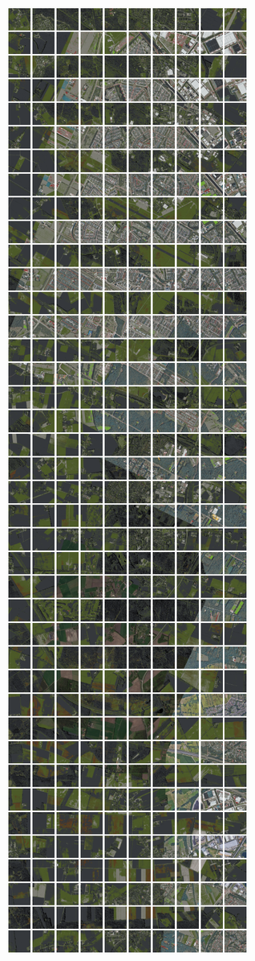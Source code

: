 <html>
<div>
<img src="https://github.com/HakkaTjakka/NL_TILE_MAP/blob/main/18/613/-1035/r.6130.-10350.png" height="44" width="44">
<img src="https://github.com/HakkaTjakka/NL_TILE_MAP/blob/main/18/613/-1035/r.6131.-10350.png" height="44" width="44">
<img src="https://github.com/HakkaTjakka/NL_TILE_MAP/blob/main/18/613/-1035/r.6132.-10350.png" height="44" width="44">
<img src="https://github.com/HakkaTjakka/NL_TILE_MAP/blob/main/18/613/-1035/r.6133.-10350.png" height="44" width="44">
<img src="https://github.com/HakkaTjakka/NL_TILE_MAP/blob/main/18/613/-1035/r.6134.-10350.png" height="44" width="44">
<img src="https://github.com/HakkaTjakka/NL_TILE_MAP/blob/main/18/613/-1035/r.6135.-10350.png" height="44" width="44">
<img src="https://github.com/HakkaTjakka/NL_TILE_MAP/blob/main/18/613/-1035/r.6136.-10350.png" height="44" width="44">
<img src="https://github.com/HakkaTjakka/NL_TILE_MAP/blob/main/18/613/-1035/r.6137.-10350.png" height="44" width="44">
<img src="https://github.com/HakkaTjakka/NL_TILE_MAP/blob/main/18/613/-1035/r.6138.-10350.png" height="44" width="44">
<img src="https://github.com/HakkaTjakka/NL_TILE_MAP/blob/main/18/613/-1035/r.6139.-10350.png" height="44" width="44">
<img src="https://github.com/HakkaTjakka/NL_TILE_MAP/blob/main/18/614/-1035/r.6140.-10350.png" height="44" width="44">
<img src="https://github.com/HakkaTjakka/NL_TILE_MAP/blob/main/18/614/-1035/r.6141.-10350.png" height="44" width="44">
<img src="https://github.com/HakkaTjakka/NL_TILE_MAP/blob/main/18/614/-1035/r.6142.-10350.png" height="44" width="44">
<img src="https://github.com/HakkaTjakka/NL_TILE_MAP/blob/main/18/614/-1035/r.6143.-10350.png" height="44" width="44">
<img src="https://github.com/HakkaTjakka/NL_TILE_MAP/blob/main/18/614/-1035/r.6144.-10350.png" height="44" width="44">
<img src="https://github.com/HakkaTjakka/NL_TILE_MAP/blob/main/18/614/-1035/r.6145.-10350.png" height="44" width="44">
<img src="https://github.com/HakkaTjakka/NL_TILE_MAP/blob/main/18/614/-1035/r.6146.-10350.png" height="44" width="44">
<img src="https://github.com/HakkaTjakka/NL_TILE_MAP/blob/main/18/614/-1035/r.6147.-10350.png" height="44" width="44">
<img src="https://github.com/HakkaTjakka/NL_TILE_MAP/blob/main/18/614/-1035/r.6148.-10350.png" height="44" width="44">
<img src="https://github.com/HakkaTjakka/NL_TILE_MAP/blob/main/18/614/-1035/r.6149.-10350.png" height="44" width="44">
<br>
<img src="https://github.com/HakkaTjakka/NL_TILE_MAP/blob/main/18/613/-1035/r.6130.-10349.png" height="44" width="44">
<img src="https://github.com/HakkaTjakka/NL_TILE_MAP/blob/main/18/613/-1035/r.6131.-10349.png" height="44" width="44">
<img src="https://github.com/HakkaTjakka/NL_TILE_MAP/blob/main/18/613/-1035/r.6132.-10349.png" height="44" width="44">
<img src="https://github.com/HakkaTjakka/NL_TILE_MAP/blob/main/18/613/-1035/r.6133.-10349.png" height="44" width="44">
<img src="https://github.com/HakkaTjakka/NL_TILE_MAP/blob/main/18/613/-1035/r.6134.-10349.png" height="44" width="44">
<img src="https://github.com/HakkaTjakka/NL_TILE_MAP/blob/main/18/613/-1035/r.6135.-10349.png" height="44" width="44">
<img src="https://github.com/HakkaTjakka/NL_TILE_MAP/blob/main/18/613/-1035/r.6136.-10349.png" height="44" width="44">
<img src="https://github.com/HakkaTjakka/NL_TILE_MAP/blob/main/18/613/-1035/r.6137.-10349.png" height="44" width="44">
<img src="https://github.com/HakkaTjakka/NL_TILE_MAP/blob/main/18/613/-1035/r.6138.-10349.png" height="44" width="44">
<img src="https://github.com/HakkaTjakka/NL_TILE_MAP/blob/main/18/613/-1035/r.6139.-10349.png" height="44" width="44">
<img src="https://github.com/HakkaTjakka/NL_TILE_MAP/blob/main/18/614/-1035/r.6140.-10349.png" height="44" width="44">
<img src="https://github.com/HakkaTjakka/NL_TILE_MAP/blob/main/18/614/-1035/r.6141.-10349.png" height="44" width="44">
<img src="https://github.com/HakkaTjakka/NL_TILE_MAP/blob/main/18/614/-1035/r.6142.-10349.png" height="44" width="44">
<img src="https://github.com/HakkaTjakka/NL_TILE_MAP/blob/main/18/614/-1035/r.6143.-10349.png" height="44" width="44">
<img src="https://github.com/HakkaTjakka/NL_TILE_MAP/blob/main/18/614/-1035/r.6144.-10349.png" height="44" width="44">
<img src="https://github.com/HakkaTjakka/NL_TILE_MAP/blob/main/18/614/-1035/r.6145.-10349.png" height="44" width="44">
<img src="https://github.com/HakkaTjakka/NL_TILE_MAP/blob/main/18/614/-1035/r.6146.-10349.png" height="44" width="44">
<img src="https://github.com/HakkaTjakka/NL_TILE_MAP/blob/main/18/614/-1035/r.6147.-10349.png" height="44" width="44">
<img src="https://github.com/HakkaTjakka/NL_TILE_MAP/blob/main/18/614/-1035/r.6148.-10349.png" height="44" width="44">
<img src="https://github.com/HakkaTjakka/NL_TILE_MAP/blob/main/18/614/-1035/r.6149.-10349.png" height="44" width="44">
<br>
<img src="https://github.com/HakkaTjakka/NL_TILE_MAP/blob/main/18/613/-1035/r.6130.-10348.png" height="44" width="44">
<img src="https://github.com/HakkaTjakka/NL_TILE_MAP/blob/main/18/613/-1035/r.6131.-10348.png" height="44" width="44">
<img src="https://github.com/HakkaTjakka/NL_TILE_MAP/blob/main/18/613/-1035/r.6132.-10348.png" height="44" width="44">
<img src="https://github.com/HakkaTjakka/NL_TILE_MAP/blob/main/18/613/-1035/r.6133.-10348.png" height="44" width="44">
<img src="https://github.com/HakkaTjakka/NL_TILE_MAP/blob/main/18/613/-1035/r.6134.-10348.png" height="44" width="44">
<img src="https://github.com/HakkaTjakka/NL_TILE_MAP/blob/main/18/613/-1035/r.6135.-10348.png" height="44" width="44">
<img src="https://github.com/HakkaTjakka/NL_TILE_MAP/blob/main/18/613/-1035/r.6136.-10348.png" height="44" width="44">
<img src="https://github.com/HakkaTjakka/NL_TILE_MAP/blob/main/18/613/-1035/r.6137.-10348.png" height="44" width="44">
<img src="https://github.com/HakkaTjakka/NL_TILE_MAP/blob/main/18/613/-1035/r.6138.-10348.png" height="44" width="44">
<img src="https://github.com/HakkaTjakka/NL_TILE_MAP/blob/main/18/613/-1035/r.6139.-10348.png" height="44" width="44">
<img src="https://github.com/HakkaTjakka/NL_TILE_MAP/blob/main/18/614/-1035/r.6140.-10348.png" height="44" width="44">
<img src="https://github.com/HakkaTjakka/NL_TILE_MAP/blob/main/18/614/-1035/r.6141.-10348.png" height="44" width="44">
<img src="https://github.com/HakkaTjakka/NL_TILE_MAP/blob/main/18/614/-1035/r.6142.-10348.png" height="44" width="44">
<img src="https://github.com/HakkaTjakka/NL_TILE_MAP/blob/main/18/614/-1035/r.6143.-10348.png" height="44" width="44">
<img src="https://github.com/HakkaTjakka/NL_TILE_MAP/blob/main/18/614/-1035/r.6144.-10348.png" height="44" width="44">
<img src="https://github.com/HakkaTjakka/NL_TILE_MAP/blob/main/18/614/-1035/r.6145.-10348.png" height="44" width="44">
<img src="https://github.com/HakkaTjakka/NL_TILE_MAP/blob/main/18/614/-1035/r.6146.-10348.png" height="44" width="44">
<img src="https://github.com/HakkaTjakka/NL_TILE_MAP/blob/main/18/614/-1035/r.6147.-10348.png" height="44" width="44">
<img src="https://github.com/HakkaTjakka/NL_TILE_MAP/blob/main/18/614/-1035/r.6148.-10348.png" height="44" width="44">
<img src="https://github.com/HakkaTjakka/NL_TILE_MAP/blob/main/18/614/-1035/r.6149.-10348.png" height="44" width="44">
<br>
<img src="https://github.com/HakkaTjakka/NL_TILE_MAP/blob/main/18/613/-1035/r.6130.-10347.png" height="44" width="44">
<img src="https://github.com/HakkaTjakka/NL_TILE_MAP/blob/main/18/613/-1035/r.6131.-10347.png" height="44" width="44">
<img src="https://github.com/HakkaTjakka/NL_TILE_MAP/blob/main/18/613/-1035/r.6132.-10347.png" height="44" width="44">
<img src="https://github.com/HakkaTjakka/NL_TILE_MAP/blob/main/18/613/-1035/r.6133.-10347.png" height="44" width="44">
<img src="https://github.com/HakkaTjakka/NL_TILE_MAP/blob/main/18/613/-1035/r.6134.-10347.png" height="44" width="44">
<img src="https://github.com/HakkaTjakka/NL_TILE_MAP/blob/main/18/613/-1035/r.6135.-10347.png" height="44" width="44">
<img src="https://github.com/HakkaTjakka/NL_TILE_MAP/blob/main/18/613/-1035/r.6136.-10347.png" height="44" width="44">
<img src="https://github.com/HakkaTjakka/NL_TILE_MAP/blob/main/18/613/-1035/r.6137.-10347.png" height="44" width="44">
<img src="https://github.com/HakkaTjakka/NL_TILE_MAP/blob/main/18/613/-1035/r.6138.-10347.png" height="44" width="44">
<img src="https://github.com/HakkaTjakka/NL_TILE_MAP/blob/main/18/613/-1035/r.6139.-10347.png" height="44" width="44">
<img src="https://github.com/HakkaTjakka/NL_TILE_MAP/blob/main/18/614/-1035/r.6140.-10347.png" height="44" width="44">
<img src="https://github.com/HakkaTjakka/NL_TILE_MAP/blob/main/18/614/-1035/r.6141.-10347.png" height="44" width="44">
<img src="https://github.com/HakkaTjakka/NL_TILE_MAP/blob/main/18/614/-1035/r.6142.-10347.png" height="44" width="44">
<img src="https://github.com/HakkaTjakka/NL_TILE_MAP/blob/main/18/614/-1035/r.6143.-10347.png" height="44" width="44">
<img src="https://github.com/HakkaTjakka/NL_TILE_MAP/blob/main/18/614/-1035/r.6144.-10347.png" height="44" width="44">
<img src="https://github.com/HakkaTjakka/NL_TILE_MAP/blob/main/18/614/-1035/r.6145.-10347.png" height="44" width="44">
<img src="https://github.com/HakkaTjakka/NL_TILE_MAP/blob/main/18/614/-1035/r.6146.-10347.png" height="44" width="44">
<img src="https://github.com/HakkaTjakka/NL_TILE_MAP/blob/main/18/614/-1035/r.6147.-10347.png" height="44" width="44">
<img src="https://github.com/HakkaTjakka/NL_TILE_MAP/blob/main/18/614/-1035/r.6148.-10347.png" height="44" width="44">
<img src="https://github.com/HakkaTjakka/NL_TILE_MAP/blob/main/18/614/-1035/r.6149.-10347.png" height="44" width="44">
<br>
<img src="https://github.com/HakkaTjakka/NL_TILE_MAP/blob/main/18/613/-1035/r.6130.-10346.png" height="44" width="44">
<img src="https://github.com/HakkaTjakka/NL_TILE_MAP/blob/main/18/613/-1035/r.6131.-10346.png" height="44" width="44">
<img src="https://github.com/HakkaTjakka/NL_TILE_MAP/blob/main/18/613/-1035/r.6132.-10346.png" height="44" width="44">
<img src="https://github.com/HakkaTjakka/NL_TILE_MAP/blob/main/18/613/-1035/r.6133.-10346.png" height="44" width="44">
<img src="https://github.com/HakkaTjakka/NL_TILE_MAP/blob/main/18/613/-1035/r.6134.-10346.png" height="44" width="44">
<img src="https://github.com/HakkaTjakka/NL_TILE_MAP/blob/main/18/613/-1035/r.6135.-10346.png" height="44" width="44">
<img src="https://github.com/HakkaTjakka/NL_TILE_MAP/blob/main/18/613/-1035/r.6136.-10346.png" height="44" width="44">
<img src="https://github.com/HakkaTjakka/NL_TILE_MAP/blob/main/18/613/-1035/r.6137.-10346.png" height="44" width="44">
<img src="https://github.com/HakkaTjakka/NL_TILE_MAP/blob/main/18/613/-1035/r.6138.-10346.png" height="44" width="44">
<img src="https://github.com/HakkaTjakka/NL_TILE_MAP/blob/main/18/613/-1035/r.6139.-10346.png" height="44" width="44">
<img src="https://github.com/HakkaTjakka/NL_TILE_MAP/blob/main/18/614/-1035/r.6140.-10346.png" height="44" width="44">
<img src="https://github.com/HakkaTjakka/NL_TILE_MAP/blob/main/18/614/-1035/r.6141.-10346.png" height="44" width="44">
<img src="https://github.com/HakkaTjakka/NL_TILE_MAP/blob/main/18/614/-1035/r.6142.-10346.png" height="44" width="44">
<img src="https://github.com/HakkaTjakka/NL_TILE_MAP/blob/main/18/614/-1035/r.6143.-10346.png" height="44" width="44">
<img src="https://github.com/HakkaTjakka/NL_TILE_MAP/blob/main/18/614/-1035/r.6144.-10346.png" height="44" width="44">
<img src="https://github.com/HakkaTjakka/NL_TILE_MAP/blob/main/18/614/-1035/r.6145.-10346.png" height="44" width="44">
<img src="https://github.com/HakkaTjakka/NL_TILE_MAP/blob/main/18/614/-1035/r.6146.-10346.png" height="44" width="44">
<img src="https://github.com/HakkaTjakka/NL_TILE_MAP/blob/main/18/614/-1035/r.6147.-10346.png" height="44" width="44">
<img src="https://github.com/HakkaTjakka/NL_TILE_MAP/blob/main/18/614/-1035/r.6148.-10346.png" height="44" width="44">
<img src="https://github.com/HakkaTjakka/NL_TILE_MAP/blob/main/18/614/-1035/r.6149.-10346.png" height="44" width="44">
<br>
<img src="https://github.com/HakkaTjakka/NL_TILE_MAP/blob/main/18/613/-1035/r.6130.-10345.png" height="44" width="44">
<img src="https://github.com/HakkaTjakka/NL_TILE_MAP/blob/main/18/613/-1035/r.6131.-10345.png" height="44" width="44">
<img src="https://github.com/HakkaTjakka/NL_TILE_MAP/blob/main/18/613/-1035/r.6132.-10345.png" height="44" width="44">
<img src="https://github.com/HakkaTjakka/NL_TILE_MAP/blob/main/18/613/-1035/r.6133.-10345.png" height="44" width="44">
<img src="https://github.com/HakkaTjakka/NL_TILE_MAP/blob/main/18/613/-1035/r.6134.-10345.png" height="44" width="44">
<img src="https://github.com/HakkaTjakka/NL_TILE_MAP/blob/main/18/613/-1035/r.6135.-10345.png" height="44" width="44">
<img src="https://github.com/HakkaTjakka/NL_TILE_MAP/blob/main/18/613/-1035/r.6136.-10345.png" height="44" width="44">
<img src="https://github.com/HakkaTjakka/NL_TILE_MAP/blob/main/18/613/-1035/r.6137.-10345.png" height="44" width="44">
<img src="https://github.com/HakkaTjakka/NL_TILE_MAP/blob/main/18/613/-1035/r.6138.-10345.png" height="44" width="44">
<img src="https://github.com/HakkaTjakka/NL_TILE_MAP/blob/main/18/613/-1035/r.6139.-10345.png" height="44" width="44">
<img src="https://github.com/HakkaTjakka/NL_TILE_MAP/blob/main/18/614/-1035/r.6140.-10345.png" height="44" width="44">
<img src="https://github.com/HakkaTjakka/NL_TILE_MAP/blob/main/18/614/-1035/r.6141.-10345.png" height="44" width="44">
<img src="https://github.com/HakkaTjakka/NL_TILE_MAP/blob/main/18/614/-1035/r.6142.-10345.png" height="44" width="44">
<img src="https://github.com/HakkaTjakka/NL_TILE_MAP/blob/main/18/614/-1035/r.6143.-10345.png" height="44" width="44">
<img src="https://github.com/HakkaTjakka/NL_TILE_MAP/blob/main/18/614/-1035/r.6144.-10345.png" height="44" width="44">
<img src="https://github.com/HakkaTjakka/NL_TILE_MAP/blob/main/18/614/-1035/r.6145.-10345.png" height="44" width="44">
<img src="https://github.com/HakkaTjakka/NL_TILE_MAP/blob/main/18/614/-1035/r.6146.-10345.png" height="44" width="44">
<img src="https://github.com/HakkaTjakka/NL_TILE_MAP/blob/main/18/614/-1035/r.6147.-10345.png" height="44" width="44">
<img src="https://github.com/HakkaTjakka/NL_TILE_MAP/blob/main/18/614/-1035/r.6148.-10345.png" height="44" width="44">
<img src="https://github.com/HakkaTjakka/NL_TILE_MAP/blob/main/18/614/-1035/r.6149.-10345.png" height="44" width="44">
<br>
<img src="https://github.com/HakkaTjakka/NL_TILE_MAP/blob/main/18/613/-1035/r.6130.-10344.png" height="44" width="44">
<img src="https://github.com/HakkaTjakka/NL_TILE_MAP/blob/main/18/613/-1035/r.6131.-10344.png" height="44" width="44">
<img src="https://github.com/HakkaTjakka/NL_TILE_MAP/blob/main/18/613/-1035/r.6132.-10344.png" height="44" width="44">
<img src="https://github.com/HakkaTjakka/NL_TILE_MAP/blob/main/18/613/-1035/r.6133.-10344.png" height="44" width="44">
<img src="https://github.com/HakkaTjakka/NL_TILE_MAP/blob/main/18/613/-1035/r.6134.-10344.png" height="44" width="44">
<img src="https://github.com/HakkaTjakka/NL_TILE_MAP/blob/main/18/613/-1035/r.6135.-10344.png" height="44" width="44">
<img src="https://github.com/HakkaTjakka/NL_TILE_MAP/blob/main/18/613/-1035/r.6136.-10344.png" height="44" width="44">
<img src="https://github.com/HakkaTjakka/NL_TILE_MAP/blob/main/18/613/-1035/r.6137.-10344.png" height="44" width="44">
<img src="https://github.com/HakkaTjakka/NL_TILE_MAP/blob/main/18/613/-1035/r.6138.-10344.png" height="44" width="44">
<img src="https://github.com/HakkaTjakka/NL_TILE_MAP/blob/main/18/613/-1035/r.6139.-10344.png" height="44" width="44">
<img src="https://github.com/HakkaTjakka/NL_TILE_MAP/blob/main/18/614/-1035/r.6140.-10344.png" height="44" width="44">
<img src="https://github.com/HakkaTjakka/NL_TILE_MAP/blob/main/18/614/-1035/r.6141.-10344.png" height="44" width="44">
<img src="https://github.com/HakkaTjakka/NL_TILE_MAP/blob/main/18/614/-1035/r.6142.-10344.png" height="44" width="44">
<img src="https://github.com/HakkaTjakka/NL_TILE_MAP/blob/main/18/614/-1035/r.6143.-10344.png" height="44" width="44">
<img src="https://github.com/HakkaTjakka/NL_TILE_MAP/blob/main/18/614/-1035/r.6144.-10344.png" height="44" width="44">
<img src="https://github.com/HakkaTjakka/NL_TILE_MAP/blob/main/18/614/-1035/r.6145.-10344.png" height="44" width="44">
<img src="https://github.com/HakkaTjakka/NL_TILE_MAP/blob/main/18/614/-1035/r.6146.-10344.png" height="44" width="44">
<img src="https://github.com/HakkaTjakka/NL_TILE_MAP/blob/main/18/614/-1035/r.6147.-10344.png" height="44" width="44">
<img src="https://github.com/HakkaTjakka/NL_TILE_MAP/blob/main/18/614/-1035/r.6148.-10344.png" height="44" width="44">
<img src="https://github.com/HakkaTjakka/NL_TILE_MAP/blob/main/18/614/-1035/r.6149.-10344.png" height="44" width="44">
<br>
<img src="https://github.com/HakkaTjakka/NL_TILE_MAP/blob/main/18/613/-1035/r.6130.-10343.png" height="44" width="44">
<img src="https://github.com/HakkaTjakka/NL_TILE_MAP/blob/main/18/613/-1035/r.6131.-10343.png" height="44" width="44">
<img src="https://github.com/HakkaTjakka/NL_TILE_MAP/blob/main/18/613/-1035/r.6132.-10343.png" height="44" width="44">
<img src="https://github.com/HakkaTjakka/NL_TILE_MAP/blob/main/18/613/-1035/r.6133.-10343.png" height="44" width="44">
<img src="https://github.com/HakkaTjakka/NL_TILE_MAP/blob/main/18/613/-1035/r.6134.-10343.png" height="44" width="44">
<img src="https://github.com/HakkaTjakka/NL_TILE_MAP/blob/main/18/613/-1035/r.6135.-10343.png" height="44" width="44">
<img src="https://github.com/HakkaTjakka/NL_TILE_MAP/blob/main/18/613/-1035/r.6136.-10343.png" height="44" width="44">
<img src="https://github.com/HakkaTjakka/NL_TILE_MAP/blob/main/18/613/-1035/r.6137.-10343.png" height="44" width="44">
<img src="https://github.com/HakkaTjakka/NL_TILE_MAP/blob/main/18/613/-1035/r.6138.-10343.png" height="44" width="44">
<img src="https://github.com/HakkaTjakka/NL_TILE_MAP/blob/main/18/613/-1035/r.6139.-10343.png" height="44" width="44">
<img src="https://github.com/HakkaTjakka/NL_TILE_MAP/blob/main/18/614/-1035/r.6140.-10343.png" height="44" width="44">
<img src="https://github.com/HakkaTjakka/NL_TILE_MAP/blob/main/18/614/-1035/r.6141.-10343.png" height="44" width="44">
<img src="https://github.com/HakkaTjakka/NL_TILE_MAP/blob/main/18/614/-1035/r.6142.-10343.png" height="44" width="44">
<img src="https://github.com/HakkaTjakka/NL_TILE_MAP/blob/main/18/614/-1035/r.6143.-10343.png" height="44" width="44">
<img src="https://github.com/HakkaTjakka/NL_TILE_MAP/blob/main/18/614/-1035/r.6144.-10343.png" height="44" width="44">
<img src="https://github.com/HakkaTjakka/NL_TILE_MAP/blob/main/18/614/-1035/r.6145.-10343.png" height="44" width="44">
<img src="https://github.com/HakkaTjakka/NL_TILE_MAP/blob/main/18/614/-1035/r.6146.-10343.png" height="44" width="44">
<img src="https://github.com/HakkaTjakka/NL_TILE_MAP/blob/main/18/614/-1035/r.6147.-10343.png" height="44" width="44">
<img src="https://github.com/HakkaTjakka/NL_TILE_MAP/blob/main/18/614/-1035/r.6148.-10343.png" height="44" width="44">
<img src="https://github.com/HakkaTjakka/NL_TILE_MAP/blob/main/18/614/-1035/r.6149.-10343.png" height="44" width="44">
<br>
<img src="https://github.com/HakkaTjakka/NL_TILE_MAP/blob/main/18/613/-1035/r.6130.-10342.png" height="44" width="44">
<img src="https://github.com/HakkaTjakka/NL_TILE_MAP/blob/main/18/613/-1035/r.6131.-10342.png" height="44" width="44">
<img src="https://github.com/HakkaTjakka/NL_TILE_MAP/blob/main/18/613/-1035/r.6132.-10342.png" height="44" width="44">
<img src="https://github.com/HakkaTjakka/NL_TILE_MAP/blob/main/18/613/-1035/r.6133.-10342.png" height="44" width="44">
<img src="https://github.com/HakkaTjakka/NL_TILE_MAP/blob/main/18/613/-1035/r.6134.-10342.png" height="44" width="44">
<img src="https://github.com/HakkaTjakka/NL_TILE_MAP/blob/main/18/613/-1035/r.6135.-10342.png" height="44" width="44">
<img src="https://github.com/HakkaTjakka/NL_TILE_MAP/blob/main/18/613/-1035/r.6136.-10342.png" height="44" width="44">
<img src="https://github.com/HakkaTjakka/NL_TILE_MAP/blob/main/18/613/-1035/r.6137.-10342.png" height="44" width="44">
<img src="https://github.com/HakkaTjakka/NL_TILE_MAP/blob/main/18/613/-1035/r.6138.-10342.png" height="44" width="44">
<img src="https://github.com/HakkaTjakka/NL_TILE_MAP/blob/main/18/613/-1035/r.6139.-10342.png" height="44" width="44">
<img src="https://github.com/HakkaTjakka/NL_TILE_MAP/blob/main/18/614/-1035/r.6140.-10342.png" height="44" width="44">
<img src="https://github.com/HakkaTjakka/NL_TILE_MAP/blob/main/18/614/-1035/r.6141.-10342.png" height="44" width="44">
<img src="https://github.com/HakkaTjakka/NL_TILE_MAP/blob/main/18/614/-1035/r.6142.-10342.png" height="44" width="44">
<img src="https://github.com/HakkaTjakka/NL_TILE_MAP/blob/main/18/614/-1035/r.6143.-10342.png" height="44" width="44">
<img src="https://github.com/HakkaTjakka/NL_TILE_MAP/blob/main/18/614/-1035/r.6144.-10342.png" height="44" width="44">
<img src="https://github.com/HakkaTjakka/NL_TILE_MAP/blob/main/18/614/-1035/r.6145.-10342.png" height="44" width="44">
<img src="https://github.com/HakkaTjakka/NL_TILE_MAP/blob/main/18/614/-1035/r.6146.-10342.png" height="44" width="44">
<img src="https://github.com/HakkaTjakka/NL_TILE_MAP/blob/main/18/614/-1035/r.6147.-10342.png" height="44" width="44">
<img src="https://github.com/HakkaTjakka/NL_TILE_MAP/blob/main/18/614/-1035/r.6148.-10342.png" height="44" width="44">
<img src="https://github.com/HakkaTjakka/NL_TILE_MAP/blob/main/18/614/-1035/r.6149.-10342.png" height="44" width="44">
<br>
<img src="https://github.com/HakkaTjakka/NL_TILE_MAP/blob/main/18/613/-1035/r.6130.-10341.png" height="44" width="44">
<img src="https://github.com/HakkaTjakka/NL_TILE_MAP/blob/main/18/613/-1035/r.6131.-10341.png" height="44" width="44">
<img src="https://github.com/HakkaTjakka/NL_TILE_MAP/blob/main/18/613/-1035/r.6132.-10341.png" height="44" width="44">
<img src="https://github.com/HakkaTjakka/NL_TILE_MAP/blob/main/18/613/-1035/r.6133.-10341.png" height="44" width="44">
<img src="https://github.com/HakkaTjakka/NL_TILE_MAP/blob/main/18/613/-1035/r.6134.-10341.png" height="44" width="44">
<img src="https://github.com/HakkaTjakka/NL_TILE_MAP/blob/main/18/613/-1035/r.6135.-10341.png" height="44" width="44">
<img src="https://github.com/HakkaTjakka/NL_TILE_MAP/blob/main/18/613/-1035/r.6136.-10341.png" height="44" width="44">
<img src="https://github.com/HakkaTjakka/NL_TILE_MAP/blob/main/18/613/-1035/r.6137.-10341.png" height="44" width="44">
<img src="https://github.com/HakkaTjakka/NL_TILE_MAP/blob/main/18/613/-1035/r.6138.-10341.png" height="44" width="44">
<img src="https://github.com/HakkaTjakka/NL_TILE_MAP/blob/main/18/613/-1035/r.6139.-10341.png" height="44" width="44">
<img src="https://github.com/HakkaTjakka/NL_TILE_MAP/blob/main/18/614/-1035/r.6140.-10341.png" height="44" width="44">
<img src="https://github.com/HakkaTjakka/NL_TILE_MAP/blob/main/18/614/-1035/r.6141.-10341.png" height="44" width="44">
<img src="https://github.com/HakkaTjakka/NL_TILE_MAP/blob/main/18/614/-1035/r.6142.-10341.png" height="44" width="44">
<img src="https://github.com/HakkaTjakka/NL_TILE_MAP/blob/main/18/614/-1035/r.6143.-10341.png" height="44" width="44">
<img src="https://github.com/HakkaTjakka/NL_TILE_MAP/blob/main/18/614/-1035/r.6144.-10341.png" height="44" width="44">
<img src="https://github.com/HakkaTjakka/NL_TILE_MAP/blob/main/18/614/-1035/r.6145.-10341.png" height="44" width="44">
<img src="https://github.com/HakkaTjakka/NL_TILE_MAP/blob/main/18/614/-1035/r.6146.-10341.png" height="44" width="44">
<img src="https://github.com/HakkaTjakka/NL_TILE_MAP/blob/main/18/614/-1035/r.6147.-10341.png" height="44" width="44">
<img src="https://github.com/HakkaTjakka/NL_TILE_MAP/blob/main/18/614/-1035/r.6148.-10341.png" height="44" width="44">
<img src="https://github.com/HakkaTjakka/NL_TILE_MAP/blob/main/18/614/-1035/r.6149.-10341.png" height="44" width="44">
<br>
<img src="https://github.com/HakkaTjakka/NL_TILE_MAP/blob/main/18/613/-1034/r.6130.-10340.png" height="44" width="44">
<img src="https://github.com/HakkaTjakka/NL_TILE_MAP/blob/main/18/613/-1034/r.6131.-10340.png" height="44" width="44">
<img src="https://github.com/HakkaTjakka/NL_TILE_MAP/blob/main/18/613/-1034/r.6132.-10340.png" height="44" width="44">
<img src="https://github.com/HakkaTjakka/NL_TILE_MAP/blob/main/18/613/-1034/r.6133.-10340.png" height="44" width="44">
<img src="https://github.com/HakkaTjakka/NL_TILE_MAP/blob/main/18/613/-1034/r.6134.-10340.png" height="44" width="44">
<img src="https://github.com/HakkaTjakka/NL_TILE_MAP/blob/main/18/613/-1034/r.6135.-10340.png" height="44" width="44">
<img src="https://github.com/HakkaTjakka/NL_TILE_MAP/blob/main/18/613/-1034/r.6136.-10340.png" height="44" width="44">
<img src="https://github.com/HakkaTjakka/NL_TILE_MAP/blob/main/18/613/-1034/r.6137.-10340.png" height="44" width="44">
<img src="https://github.com/HakkaTjakka/NL_TILE_MAP/blob/main/18/613/-1034/r.6138.-10340.png" height="44" width="44">
<img src="https://github.com/HakkaTjakka/NL_TILE_MAP/blob/main/18/613/-1034/r.6139.-10340.png" height="44" width="44">
<img src="https://github.com/HakkaTjakka/NL_TILE_MAP/blob/main/18/614/-1034/r.6140.-10340.png" height="44" width="44">
<img src="https://github.com/HakkaTjakka/NL_TILE_MAP/blob/main/18/614/-1034/r.6141.-10340.png" height="44" width="44">
<img src="https://github.com/HakkaTjakka/NL_TILE_MAP/blob/main/18/614/-1034/r.6142.-10340.png" height="44" width="44">
<img src="https://github.com/HakkaTjakka/NL_TILE_MAP/blob/main/18/614/-1034/r.6143.-10340.png" height="44" width="44">
<img src="https://github.com/HakkaTjakka/NL_TILE_MAP/blob/main/18/614/-1034/r.6144.-10340.png" height="44" width="44">
<img src="https://github.com/HakkaTjakka/NL_TILE_MAP/blob/main/18/614/-1034/r.6145.-10340.png" height="44" width="44">
<img src="https://github.com/HakkaTjakka/NL_TILE_MAP/blob/main/18/614/-1034/r.6146.-10340.png" height="44" width="44">
<img src="https://github.com/HakkaTjakka/NL_TILE_MAP/blob/main/18/614/-1034/r.6147.-10340.png" height="44" width="44">
<img src="https://github.com/HakkaTjakka/NL_TILE_MAP/blob/main/18/614/-1034/r.6148.-10340.png" height="44" width="44">
<img src="https://github.com/HakkaTjakka/NL_TILE_MAP/blob/main/18/614/-1034/r.6149.-10340.png" height="44" width="44">
<br>
<img src="https://github.com/HakkaTjakka/NL_TILE_MAP/blob/main/18/613/-1034/r.6130.-10339.png" height="44" width="44">
<img src="https://github.com/HakkaTjakka/NL_TILE_MAP/blob/main/18/613/-1034/r.6131.-10339.png" height="44" width="44">
<img src="https://github.com/HakkaTjakka/NL_TILE_MAP/blob/main/18/613/-1034/r.6132.-10339.png" height="44" width="44">
<img src="https://github.com/HakkaTjakka/NL_TILE_MAP/blob/main/18/613/-1034/r.6133.-10339.png" height="44" width="44">
<img src="https://github.com/HakkaTjakka/NL_TILE_MAP/blob/main/18/613/-1034/r.6134.-10339.png" height="44" width="44">
<img src="https://github.com/HakkaTjakka/NL_TILE_MAP/blob/main/18/613/-1034/r.6135.-10339.png" height="44" width="44">
<img src="https://github.com/HakkaTjakka/NL_TILE_MAP/blob/main/18/613/-1034/r.6136.-10339.png" height="44" width="44">
<img src="https://github.com/HakkaTjakka/NL_TILE_MAP/blob/main/18/613/-1034/r.6137.-10339.png" height="44" width="44">
<img src="https://github.com/HakkaTjakka/NL_TILE_MAP/blob/main/18/613/-1034/r.6138.-10339.png" height="44" width="44">
<img src="https://github.com/HakkaTjakka/NL_TILE_MAP/blob/main/18/613/-1034/r.6139.-10339.png" height="44" width="44">
<img src="https://github.com/HakkaTjakka/NL_TILE_MAP/blob/main/18/614/-1034/r.6140.-10339.png" height="44" width="44">
<img src="https://github.com/HakkaTjakka/NL_TILE_MAP/blob/main/18/614/-1034/r.6141.-10339.png" height="44" width="44">
<img src="https://github.com/HakkaTjakka/NL_TILE_MAP/blob/main/18/614/-1034/r.6142.-10339.png" height="44" width="44">
<img src="https://github.com/HakkaTjakka/NL_TILE_MAP/blob/main/18/614/-1034/r.6143.-10339.png" height="44" width="44">
<img src="https://github.com/HakkaTjakka/NL_TILE_MAP/blob/main/18/614/-1034/r.6144.-10339.png" height="44" width="44">
<img src="https://github.com/HakkaTjakka/NL_TILE_MAP/blob/main/18/614/-1034/r.6145.-10339.png" height="44" width="44">
<img src="https://github.com/HakkaTjakka/NL_TILE_MAP/blob/main/18/614/-1034/r.6146.-10339.png" height="44" width="44">
<img src="https://github.com/HakkaTjakka/NL_TILE_MAP/blob/main/18/614/-1034/r.6147.-10339.png" height="44" width="44">
<img src="https://github.com/HakkaTjakka/NL_TILE_MAP/blob/main/18/614/-1034/r.6148.-10339.png" height="44" width="44">
<img src="https://github.com/HakkaTjakka/NL_TILE_MAP/blob/main/18/614/-1034/r.6149.-10339.png" height="44" width="44">
<br>
<img src="https://github.com/HakkaTjakka/NL_TILE_MAP/blob/main/18/613/-1034/r.6130.-10338.png" height="44" width="44">
<img src="https://github.com/HakkaTjakka/NL_TILE_MAP/blob/main/18/613/-1034/r.6131.-10338.png" height="44" width="44">
<img src="https://github.com/HakkaTjakka/NL_TILE_MAP/blob/main/18/613/-1034/r.6132.-10338.png" height="44" width="44">
<img src="https://github.com/HakkaTjakka/NL_TILE_MAP/blob/main/18/613/-1034/r.6133.-10338.png" height="44" width="44">
<img src="https://github.com/HakkaTjakka/NL_TILE_MAP/blob/main/18/613/-1034/r.6134.-10338.png" height="44" width="44">
<img src="https://github.com/HakkaTjakka/NL_TILE_MAP/blob/main/18/613/-1034/r.6135.-10338.png" height="44" width="44">
<img src="https://github.com/HakkaTjakka/NL_TILE_MAP/blob/main/18/613/-1034/r.6136.-10338.png" height="44" width="44">
<img src="https://github.com/HakkaTjakka/NL_TILE_MAP/blob/main/18/613/-1034/r.6137.-10338.png" height="44" width="44">
<img src="https://github.com/HakkaTjakka/NL_TILE_MAP/blob/main/18/613/-1034/r.6138.-10338.png" height="44" width="44">
<img src="https://github.com/HakkaTjakka/NL_TILE_MAP/blob/main/18/613/-1034/r.6139.-10338.png" height="44" width="44">
<img src="https://github.com/HakkaTjakka/NL_TILE_MAP/blob/main/18/614/-1034/r.6140.-10338.png" height="44" width="44">
<img src="https://github.com/HakkaTjakka/NL_TILE_MAP/blob/main/18/614/-1034/r.6141.-10338.png" height="44" width="44">
<img src="https://github.com/HakkaTjakka/NL_TILE_MAP/blob/main/18/614/-1034/r.6142.-10338.png" height="44" width="44">
<img src="https://github.com/HakkaTjakka/NL_TILE_MAP/blob/main/18/614/-1034/r.6143.-10338.png" height="44" width="44">
<img src="https://github.com/HakkaTjakka/NL_TILE_MAP/blob/main/18/614/-1034/r.6144.-10338.png" height="44" width="44">
<img src="https://github.com/HakkaTjakka/NL_TILE_MAP/blob/main/18/614/-1034/r.6145.-10338.png" height="44" width="44">
<img src="https://github.com/HakkaTjakka/NL_TILE_MAP/blob/main/18/614/-1034/r.6146.-10338.png" height="44" width="44">
<img src="https://github.com/HakkaTjakka/NL_TILE_MAP/blob/main/18/614/-1034/r.6147.-10338.png" height="44" width="44">
<img src="https://github.com/HakkaTjakka/NL_TILE_MAP/blob/main/18/614/-1034/r.6148.-10338.png" height="44" width="44">
<img src="https://github.com/HakkaTjakka/NL_TILE_MAP/blob/main/18/614/-1034/r.6149.-10338.png" height="44" width="44">
<br>
<img src="https://github.com/HakkaTjakka/NL_TILE_MAP/blob/main/18/613/-1034/r.6130.-10337.png" height="44" width="44">
<img src="https://github.com/HakkaTjakka/NL_TILE_MAP/blob/main/18/613/-1034/r.6131.-10337.png" height="44" width="44">
<img src="https://github.com/HakkaTjakka/NL_TILE_MAP/blob/main/18/613/-1034/r.6132.-10337.png" height="44" width="44">
<img src="https://github.com/HakkaTjakka/NL_TILE_MAP/blob/main/18/613/-1034/r.6133.-10337.png" height="44" width="44">
<img src="https://github.com/HakkaTjakka/NL_TILE_MAP/blob/main/18/613/-1034/r.6134.-10337.png" height="44" width="44">
<img src="https://github.com/HakkaTjakka/NL_TILE_MAP/blob/main/18/613/-1034/r.6135.-10337.png" height="44" width="44">
<img src="https://github.com/HakkaTjakka/NL_TILE_MAP/blob/main/18/613/-1034/r.6136.-10337.png" height="44" width="44">
<img src="https://github.com/HakkaTjakka/NL_TILE_MAP/blob/main/18/613/-1034/r.6137.-10337.png" height="44" width="44">
<img src="https://github.com/HakkaTjakka/NL_TILE_MAP/blob/main/18/613/-1034/r.6138.-10337.png" height="44" width="44">
<img src="https://github.com/HakkaTjakka/NL_TILE_MAP/blob/main/18/613/-1034/r.6139.-10337.png" height="44" width="44">
<img src="https://github.com/HakkaTjakka/NL_TILE_MAP/blob/main/18/614/-1034/r.6140.-10337.png" height="44" width="44">
<img src="https://github.com/HakkaTjakka/NL_TILE_MAP/blob/main/18/614/-1034/r.6141.-10337.png" height="44" width="44">
<img src="https://github.com/HakkaTjakka/NL_TILE_MAP/blob/main/18/614/-1034/r.6142.-10337.png" height="44" width="44">
<img src="https://github.com/HakkaTjakka/NL_TILE_MAP/blob/main/18/614/-1034/r.6143.-10337.png" height="44" width="44">
<img src="https://github.com/HakkaTjakka/NL_TILE_MAP/blob/main/18/614/-1034/r.6144.-10337.png" height="44" width="44">
<img src="https://github.com/HakkaTjakka/NL_TILE_MAP/blob/main/18/614/-1034/r.6145.-10337.png" height="44" width="44">
<img src="https://github.com/HakkaTjakka/NL_TILE_MAP/blob/main/18/614/-1034/r.6146.-10337.png" height="44" width="44">
<img src="https://github.com/HakkaTjakka/NL_TILE_MAP/blob/main/18/614/-1034/r.6147.-10337.png" height="44" width="44">
<img src="https://github.com/HakkaTjakka/NL_TILE_MAP/blob/main/18/614/-1034/r.6148.-10337.png" height="44" width="44">
<img src="https://github.com/HakkaTjakka/NL_TILE_MAP/blob/main/18/614/-1034/r.6149.-10337.png" height="44" width="44">
<br>
<img src="https://github.com/HakkaTjakka/NL_TILE_MAP/blob/main/18/613/-1034/r.6130.-10336.png" height="44" width="44">
<img src="https://github.com/HakkaTjakka/NL_TILE_MAP/blob/main/18/613/-1034/r.6131.-10336.png" height="44" width="44">
<img src="https://github.com/HakkaTjakka/NL_TILE_MAP/blob/main/18/613/-1034/r.6132.-10336.png" height="44" width="44">
<img src="https://github.com/HakkaTjakka/NL_TILE_MAP/blob/main/18/613/-1034/r.6133.-10336.png" height="44" width="44">
<img src="https://github.com/HakkaTjakka/NL_TILE_MAP/blob/main/18/613/-1034/r.6134.-10336.png" height="44" width="44">
<img src="https://github.com/HakkaTjakka/NL_TILE_MAP/blob/main/18/613/-1034/r.6135.-10336.png" height="44" width="44">
<img src="https://github.com/HakkaTjakka/NL_TILE_MAP/blob/main/18/613/-1034/r.6136.-10336.png" height="44" width="44">
<img src="https://github.com/HakkaTjakka/NL_TILE_MAP/blob/main/18/613/-1034/r.6137.-10336.png" height="44" width="44">
<img src="https://github.com/HakkaTjakka/NL_TILE_MAP/blob/main/18/613/-1034/r.6138.-10336.png" height="44" width="44">
<img src="https://github.com/HakkaTjakka/NL_TILE_MAP/blob/main/18/613/-1034/r.6139.-10336.png" height="44" width="44">
<img src="https://github.com/HakkaTjakka/NL_TILE_MAP/blob/main/18/614/-1034/r.6140.-10336.png" height="44" width="44">
<img src="https://github.com/HakkaTjakka/NL_TILE_MAP/blob/main/18/614/-1034/r.6141.-10336.png" height="44" width="44">
<img src="https://github.com/HakkaTjakka/NL_TILE_MAP/blob/main/18/614/-1034/r.6142.-10336.png" height="44" width="44">
<img src="https://github.com/HakkaTjakka/NL_TILE_MAP/blob/main/18/614/-1034/r.6143.-10336.png" height="44" width="44">
<img src="https://github.com/HakkaTjakka/NL_TILE_MAP/blob/main/18/614/-1034/r.6144.-10336.png" height="44" width="44">
<img src="https://github.com/HakkaTjakka/NL_TILE_MAP/blob/main/18/614/-1034/r.6145.-10336.png" height="44" width="44">
<img src="https://github.com/HakkaTjakka/NL_TILE_MAP/blob/main/18/614/-1034/r.6146.-10336.png" height="44" width="44">
<img src="https://github.com/HakkaTjakka/NL_TILE_MAP/blob/main/18/614/-1034/r.6147.-10336.png" height="44" width="44">
<img src="https://github.com/HakkaTjakka/NL_TILE_MAP/blob/main/18/614/-1034/r.6148.-10336.png" height="44" width="44">
<img src="https://github.com/HakkaTjakka/NL_TILE_MAP/blob/main/18/614/-1034/r.6149.-10336.png" height="44" width="44">
<br>
<img src="https://github.com/HakkaTjakka/NL_TILE_MAP/blob/main/18/613/-1034/r.6130.-10335.png" height="44" width="44">
<img src="https://github.com/HakkaTjakka/NL_TILE_MAP/blob/main/18/613/-1034/r.6131.-10335.png" height="44" width="44">
<img src="https://github.com/HakkaTjakka/NL_TILE_MAP/blob/main/18/613/-1034/r.6132.-10335.png" height="44" width="44">
<img src="https://github.com/HakkaTjakka/NL_TILE_MAP/blob/main/18/613/-1034/r.6133.-10335.png" height="44" width="44">
<img src="https://github.com/HakkaTjakka/NL_TILE_MAP/blob/main/18/613/-1034/r.6134.-10335.png" height="44" width="44">
<img src="https://github.com/HakkaTjakka/NL_TILE_MAP/blob/main/18/613/-1034/r.6135.-10335.png" height="44" width="44">
<img src="https://github.com/HakkaTjakka/NL_TILE_MAP/blob/main/18/613/-1034/r.6136.-10335.png" height="44" width="44">
<img src="https://github.com/HakkaTjakka/NL_TILE_MAP/blob/main/18/613/-1034/r.6137.-10335.png" height="44" width="44">
<img src="https://github.com/HakkaTjakka/NL_TILE_MAP/blob/main/18/613/-1034/r.6138.-10335.png" height="44" width="44">
<img src="https://github.com/HakkaTjakka/NL_TILE_MAP/blob/main/18/613/-1034/r.6139.-10335.png" height="44" width="44">
<img src="https://github.com/HakkaTjakka/NL_TILE_MAP/blob/main/18/614/-1034/r.6140.-10335.png" height="44" width="44">
<img src="https://github.com/HakkaTjakka/NL_TILE_MAP/blob/main/18/614/-1034/r.6141.-10335.png" height="44" width="44">
<img src="https://github.com/HakkaTjakka/NL_TILE_MAP/blob/main/18/614/-1034/r.6142.-10335.png" height="44" width="44">
<img src="https://github.com/HakkaTjakka/NL_TILE_MAP/blob/main/18/614/-1034/r.6143.-10335.png" height="44" width="44">
<img src="https://github.com/HakkaTjakka/NL_TILE_MAP/blob/main/18/614/-1034/r.6144.-10335.png" height="44" width="44">
<img src="https://github.com/HakkaTjakka/NL_TILE_MAP/blob/main/18/614/-1034/r.6145.-10335.png" height="44" width="44">
<img src="https://github.com/HakkaTjakka/NL_TILE_MAP/blob/main/18/614/-1034/r.6146.-10335.png" height="44" width="44">
<img src="https://github.com/HakkaTjakka/NL_TILE_MAP/blob/main/18/614/-1034/r.6147.-10335.png" height="44" width="44">
<img src="https://github.com/HakkaTjakka/NL_TILE_MAP/blob/main/18/614/-1034/r.6148.-10335.png" height="44" width="44">
<img src="https://github.com/HakkaTjakka/NL_TILE_MAP/blob/main/18/614/-1034/r.6149.-10335.png" height="44" width="44">
<br>
<img src="https://github.com/HakkaTjakka/NL_TILE_MAP/blob/main/18/613/-1034/r.6130.-10334.png" height="44" width="44">
<img src="https://github.com/HakkaTjakka/NL_TILE_MAP/blob/main/18/613/-1034/r.6131.-10334.png" height="44" width="44">
<img src="https://github.com/HakkaTjakka/NL_TILE_MAP/blob/main/18/613/-1034/r.6132.-10334.png" height="44" width="44">
<img src="https://github.com/HakkaTjakka/NL_TILE_MAP/blob/main/18/613/-1034/r.6133.-10334.png" height="44" width="44">
<img src="https://github.com/HakkaTjakka/NL_TILE_MAP/blob/main/18/613/-1034/r.6134.-10334.png" height="44" width="44">
<img src="https://github.com/HakkaTjakka/NL_TILE_MAP/blob/main/18/613/-1034/r.6135.-10334.png" height="44" width="44">
<img src="https://github.com/HakkaTjakka/NL_TILE_MAP/blob/main/18/613/-1034/r.6136.-10334.png" height="44" width="44">
<img src="https://github.com/HakkaTjakka/NL_TILE_MAP/blob/main/18/613/-1034/r.6137.-10334.png" height="44" width="44">
<img src="https://github.com/HakkaTjakka/NL_TILE_MAP/blob/main/18/613/-1034/r.6138.-10334.png" height="44" width="44">
<img src="https://github.com/HakkaTjakka/NL_TILE_MAP/blob/main/18/613/-1034/r.6139.-10334.png" height="44" width="44">
<img src="https://github.com/HakkaTjakka/NL_TILE_MAP/blob/main/18/614/-1034/r.6140.-10334.png" height="44" width="44">
<img src="https://github.com/HakkaTjakka/NL_TILE_MAP/blob/main/18/614/-1034/r.6141.-10334.png" height="44" width="44">
<img src="https://github.com/HakkaTjakka/NL_TILE_MAP/blob/main/18/614/-1034/r.6142.-10334.png" height="44" width="44">
<img src="https://github.com/HakkaTjakka/NL_TILE_MAP/blob/main/18/614/-1034/r.6143.-10334.png" height="44" width="44">
<img src="https://github.com/HakkaTjakka/NL_TILE_MAP/blob/main/18/614/-1034/r.6144.-10334.png" height="44" width="44">
<img src="https://github.com/HakkaTjakka/NL_TILE_MAP/blob/main/18/614/-1034/r.6145.-10334.png" height="44" width="44">
<img src="https://github.com/HakkaTjakka/NL_TILE_MAP/blob/main/18/614/-1034/r.6146.-10334.png" height="44" width="44">
<img src="https://github.com/HakkaTjakka/NL_TILE_MAP/blob/main/18/614/-1034/r.6147.-10334.png" height="44" width="44">
<img src="https://github.com/HakkaTjakka/NL_TILE_MAP/blob/main/18/614/-1034/r.6148.-10334.png" height="44" width="44">
<img src="https://github.com/HakkaTjakka/NL_TILE_MAP/blob/main/18/614/-1034/r.6149.-10334.png" height="44" width="44">
<br>
<img src="https://github.com/HakkaTjakka/NL_TILE_MAP/blob/main/18/613/-1034/r.6130.-10333.png" height="44" width="44">
<img src="https://github.com/HakkaTjakka/NL_TILE_MAP/blob/main/18/613/-1034/r.6131.-10333.png" height="44" width="44">
<img src="https://github.com/HakkaTjakka/NL_TILE_MAP/blob/main/18/613/-1034/r.6132.-10333.png" height="44" width="44">
<img src="https://github.com/HakkaTjakka/NL_TILE_MAP/blob/main/18/613/-1034/r.6133.-10333.png" height="44" width="44">
<img src="https://github.com/HakkaTjakka/NL_TILE_MAP/blob/main/18/613/-1034/r.6134.-10333.png" height="44" width="44">
<img src="https://github.com/HakkaTjakka/NL_TILE_MAP/blob/main/18/613/-1034/r.6135.-10333.png" height="44" width="44">
<img src="https://github.com/HakkaTjakka/NL_TILE_MAP/blob/main/18/613/-1034/r.6136.-10333.png" height="44" width="44">
<img src="https://github.com/HakkaTjakka/NL_TILE_MAP/blob/main/18/613/-1034/r.6137.-10333.png" height="44" width="44">
<img src="https://github.com/HakkaTjakka/NL_TILE_MAP/blob/main/18/613/-1034/r.6138.-10333.png" height="44" width="44">
<img src="https://github.com/HakkaTjakka/NL_TILE_MAP/blob/main/18/613/-1034/r.6139.-10333.png" height="44" width="44">
<img src="https://github.com/HakkaTjakka/NL_TILE_MAP/blob/main/18/614/-1034/r.6140.-10333.png" height="44" width="44">
<img src="https://github.com/HakkaTjakka/NL_TILE_MAP/blob/main/18/614/-1034/r.6141.-10333.png" height="44" width="44">
<img src="https://github.com/HakkaTjakka/NL_TILE_MAP/blob/main/18/614/-1034/r.6142.-10333.png" height="44" width="44">
<img src="https://github.com/HakkaTjakka/NL_TILE_MAP/blob/main/18/614/-1034/r.6143.-10333.png" height="44" width="44">
<img src="https://github.com/HakkaTjakka/NL_TILE_MAP/blob/main/18/614/-1034/r.6144.-10333.png" height="44" width="44">
<img src="https://github.com/HakkaTjakka/NL_TILE_MAP/blob/main/18/614/-1034/r.6145.-10333.png" height="44" width="44">
<img src="https://github.com/HakkaTjakka/NL_TILE_MAP/blob/main/18/614/-1034/r.6146.-10333.png" height="44" width="44">
<img src="https://github.com/HakkaTjakka/NL_TILE_MAP/blob/main/18/614/-1034/r.6147.-10333.png" height="44" width="44">
<img src="https://github.com/HakkaTjakka/NL_TILE_MAP/blob/main/18/614/-1034/r.6148.-10333.png" height="44" width="44">
<img src="https://github.com/HakkaTjakka/NL_TILE_MAP/blob/main/18/614/-1034/r.6149.-10333.png" height="44" width="44">
<br>
<img src="https://github.com/HakkaTjakka/NL_TILE_MAP/blob/main/18/613/-1034/r.6130.-10332.png" height="44" width="44">
<img src="https://github.com/HakkaTjakka/NL_TILE_MAP/blob/main/18/613/-1034/r.6131.-10332.png" height="44" width="44">
<img src="https://github.com/HakkaTjakka/NL_TILE_MAP/blob/main/18/613/-1034/r.6132.-10332.png" height="44" width="44">
<img src="https://github.com/HakkaTjakka/NL_TILE_MAP/blob/main/18/613/-1034/r.6133.-10332.png" height="44" width="44">
<img src="https://github.com/HakkaTjakka/NL_TILE_MAP/blob/main/18/613/-1034/r.6134.-10332.png" height="44" width="44">
<img src="https://github.com/HakkaTjakka/NL_TILE_MAP/blob/main/18/613/-1034/r.6135.-10332.png" height="44" width="44">
<img src="https://github.com/HakkaTjakka/NL_TILE_MAP/blob/main/18/613/-1034/r.6136.-10332.png" height="44" width="44">
<img src="https://github.com/HakkaTjakka/NL_TILE_MAP/blob/main/18/613/-1034/r.6137.-10332.png" height="44" width="44">
<img src="https://github.com/HakkaTjakka/NL_TILE_MAP/blob/main/18/613/-1034/r.6138.-10332.png" height="44" width="44">
<img src="https://github.com/HakkaTjakka/NL_TILE_MAP/blob/main/18/613/-1034/r.6139.-10332.png" height="44" width="44">
<img src="https://github.com/HakkaTjakka/NL_TILE_MAP/blob/main/18/614/-1034/r.6140.-10332.png" height="44" width="44">
<img src="https://github.com/HakkaTjakka/NL_TILE_MAP/blob/main/18/614/-1034/r.6141.-10332.png" height="44" width="44">
<img src="https://github.com/HakkaTjakka/NL_TILE_MAP/blob/main/18/614/-1034/r.6142.-10332.png" height="44" width="44">
<img src="https://github.com/HakkaTjakka/NL_TILE_MAP/blob/main/18/614/-1034/r.6143.-10332.png" height="44" width="44">
<img src="https://github.com/HakkaTjakka/NL_TILE_MAP/blob/main/18/614/-1034/r.6144.-10332.png" height="44" width="44">
<img src="https://github.com/HakkaTjakka/NL_TILE_MAP/blob/main/18/614/-1034/r.6145.-10332.png" height="44" width="44">
<img src="https://github.com/HakkaTjakka/NL_TILE_MAP/blob/main/18/614/-1034/r.6146.-10332.png" height="44" width="44">
<img src="https://github.com/HakkaTjakka/NL_TILE_MAP/blob/main/18/614/-1034/r.6147.-10332.png" height="44" width="44">
<img src="https://github.com/HakkaTjakka/NL_TILE_MAP/blob/main/18/614/-1034/r.6148.-10332.png" height="44" width="44">
<img src="https://github.com/HakkaTjakka/NL_TILE_MAP/blob/main/18/614/-1034/r.6149.-10332.png" height="44" width="44">
<br>
<img src="https://github.com/HakkaTjakka/NL_TILE_MAP/blob/main/18/613/-1034/r.6130.-10331.png" height="44" width="44">
<img src="https://github.com/HakkaTjakka/NL_TILE_MAP/blob/main/18/613/-1034/r.6131.-10331.png" height="44" width="44">
<img src="https://github.com/HakkaTjakka/NL_TILE_MAP/blob/main/18/613/-1034/r.6132.-10331.png" height="44" width="44">
<img src="https://github.com/HakkaTjakka/NL_TILE_MAP/blob/main/18/613/-1034/r.6133.-10331.png" height="44" width="44">
<img src="https://github.com/HakkaTjakka/NL_TILE_MAP/blob/main/18/613/-1034/r.6134.-10331.png" height="44" width="44">
<img src="https://github.com/HakkaTjakka/NL_TILE_MAP/blob/main/18/613/-1034/r.6135.-10331.png" height="44" width="44">
<img src="https://github.com/HakkaTjakka/NL_TILE_MAP/blob/main/18/613/-1034/r.6136.-10331.png" height="44" width="44">
<img src="https://github.com/HakkaTjakka/NL_TILE_MAP/blob/main/18/613/-1034/r.6137.-10331.png" height="44" width="44">
<img src="https://github.com/HakkaTjakka/NL_TILE_MAP/blob/main/18/613/-1034/r.6138.-10331.png" height="44" width="44">
<img src="https://github.com/HakkaTjakka/NL_TILE_MAP/blob/main/18/613/-1034/r.6139.-10331.png" height="44" width="44">
<img src="https://github.com/HakkaTjakka/NL_TILE_MAP/blob/main/18/614/-1034/r.6140.-10331.png" height="44" width="44">
<img src="https://github.com/HakkaTjakka/NL_TILE_MAP/blob/main/18/614/-1034/r.6141.-10331.png" height="44" width="44">
<img src="https://github.com/HakkaTjakka/NL_TILE_MAP/blob/main/18/614/-1034/r.6142.-10331.png" height="44" width="44">
<img src="https://github.com/HakkaTjakka/NL_TILE_MAP/blob/main/18/614/-1034/r.6143.-10331.png" height="44" width="44">
<img src="https://github.com/HakkaTjakka/NL_TILE_MAP/blob/main/18/614/-1034/r.6144.-10331.png" height="44" width="44">
<img src="https://github.com/HakkaTjakka/NL_TILE_MAP/blob/main/18/614/-1034/r.6145.-10331.png" height="44" width="44">
<img src="https://github.com/HakkaTjakka/NL_TILE_MAP/blob/main/18/614/-1034/r.6146.-10331.png" height="44" width="44">
<img src="https://github.com/HakkaTjakka/NL_TILE_MAP/blob/main/18/614/-1034/r.6147.-10331.png" height="44" width="44">
<img src="https://github.com/HakkaTjakka/NL_TILE_MAP/blob/main/18/614/-1034/r.6148.-10331.png" height="44" width="44">
<img src="https://github.com/HakkaTjakka/NL_TILE_MAP/blob/main/18/614/-1034/r.6149.-10331.png" height="44" width="44">
<br>
</div>
</html>
